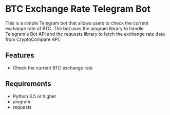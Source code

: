 # BTC Exchange Rate Telegram Bot

This is a simple Telegram bot that allows users to check the current exchange rate of BTC. The bot uses the aiogram library to handle Telegram's Bot API and the requests library to fetch the exchange rate data from CryptoCompare API.

## Features
- Check the current BTC exchange rate

## Requirements
* Python 3.5 or higher
* aiogram
* requests

